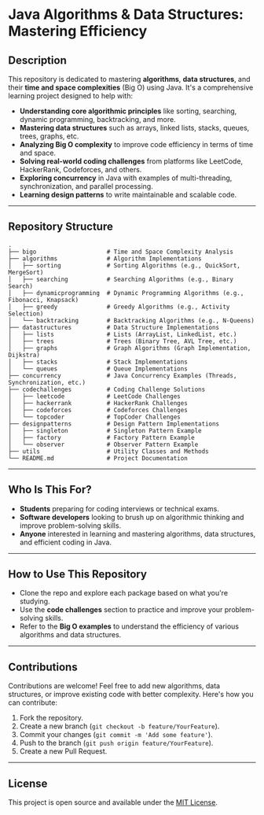 # **Java Algorithms & Data Structures: Mastering Efficiency**

## **Description**
This repository is dedicated to mastering **algorithms**, **data structures**, and their **time and space complexities** (Big O) using Java. It's a comprehensive learning project designed to help with:

- **Understanding core algorithmic principles** like sorting, searching, dynamic programming, backtracking, and more.
- **Mastering data structures** such as arrays, linked lists, stacks, queues, trees, graphs, etc.
- **Analyzing Big O complexity** to improve code efficiency in terms of time and space.
- **Solving real-world coding challenges** from platforms like LeetCode, HackerRank, Codeforces, and others.
- **Exploring concurrency** in Java with examples of multi-threading, synchronization, and parallel processing.
- **Learning design patterns** to write maintainable and scalable code.

---

## **Repository Structure**
    .
    ├── bigo                    # Time and Space Complexity Analysis
    ├── algorithms              # Algorithm Implementations
    │   ├── sorting             # Sorting Algorithms (e.g., QuickSort, MergeSort)
    │   ├── searching           # Searching Algorithms (e.g., Binary Search)
    │   ├── dynamicprogramming  # Dynamic Programming Algorithms (e.g., Fibonacci, Knapsack)
    │   ├── greedy              # Greedy Algorithms (e.g., Activity Selection)
    │   └── backtracking        # Backtracking Algorithms (e.g., N-Queens)
    ├── datastructures          # Data Structure Implementations
    │   ├── lists               # Lists (ArrayList, LinkedList, etc.)
    │   ├── trees               # Trees (Binary Tree, AVL Tree, etc.)
    │   ├── graphs              # Graph Algorithms (Graph Implementation, Dijkstra)
    │   ├── stacks              # Stack Implementations
    │   └── queues              # Queue Implementations
    ├── concurrency             # Java Concurrency Examples (Threads, Synchronization, etc.)
    ├── codechallenges          # Coding Challenge Solutions
    │   ├── leetcode            # LeetCode Challenges
    │   ├── hackerrank          # HackerRank Challenges
    │   ├── codeforces          # Codeforces Challenges
    │   └── topcoder            # TopCoder Challenges
    ├── designpatterns          # Design Pattern Implementations
    │   ├── singleton           # Singleton Pattern Example
    │   ├── factory             # Factory Pattern Example
    │   └── observer            # Observer Pattern Example
    ├── utils                   # Utility Classes and Methods
    └── README.md               # Project Documentation


---

## **Who Is This For?**
- **Students** preparing for coding interviews or technical exams.
- **Software developers** looking to brush up on algorithmic thinking and improve problem-solving skills.
- **Anyone** interested in learning and mastering algorithms, data structures, and efficient coding in Java.

---

## **How to Use This Repository**
- Clone the repo and explore each package based on what you're studying.
- Use the **code challenges** section to practice and improve your problem-solving skills.
- Refer to the **Big O examples** to understand the efficiency of various algorithms and data structures.

---

## **Contributions**
Contributions are welcome! Feel free to add new algorithms, data structures, or improve existing code with better complexity. Here's how you can contribute:
1. Fork the repository.
2. Create a new branch (`git checkout -b feature/YourFeature`).
3. Commit your changes (`git commit -m 'Add some feature'`).
4. Push to the branch (`git push origin feature/YourFeature`).
5. Create a new Pull Request.

---

## **License**
This project is open source and available under the [MIT License](LICENSE).
